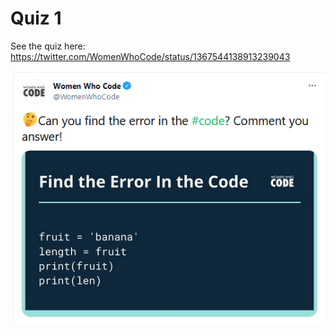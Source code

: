 # Quiz 1



See the quiz here: https://twitter.com/WomenWhoCode/status/1367544138913239043 




![wwc_quiz_1](https://raw.githubusercontent.com/xpqx/linked-in-write-up-resources/main/WomenWhoCode/quiz_1/files/wwc_quiz_1.PNG)
